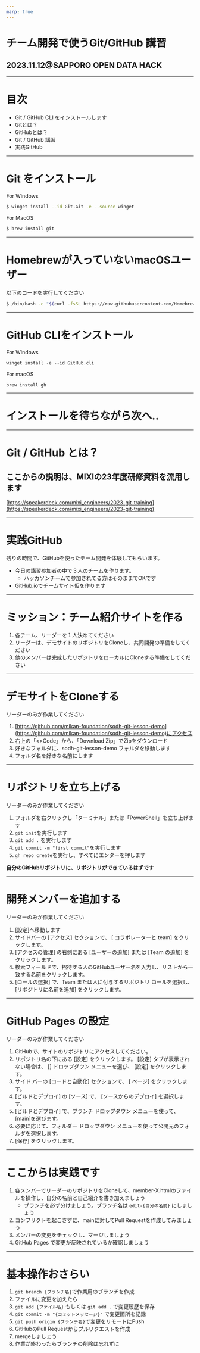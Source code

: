 ```yaml
---
marp: true
---
```


# チーム開発で使うGit/GitHub 講習
## 2023.11.12@SAPPORO OPEN DATA HACK

---

# 目次
- Git / GitHub CLI をインストールします
- Gitとは？
- GitHubとは？
- Git / GitHub 講習
- 実践GitHub

---

# Git をインストール

For Windows
```sh
$ winget install --id Git.Git -e --source winget
```
For MacOS
```sh
$ brew install git
```

---

# Homebrewが入っていないmacOSユーザー
以下のコードを実行してください
```sh
$ /bin/bash -c "$(curl -fsSL https://raw.githubusercontent.com/Homebrew/install/master/install.sh)"

```

---

# GitHub CLIをインストール

For Windows
```
winget install -e --id GitHub.cli
```

For macOS
```
brew install gh
```

---

# インストールを待ちながら次へ..

---

# Git / GitHub とは？
## ここからの説明は、MIXIの23年度研修資料を流用します

[https://speakerdeck.com/mixi_engineers/2023-git-training](https://speakerdeck.com/mixi_engineers/2023-git-training)

---

# 実践GitHub

残りの時間で、GitHubを使ったチーム開発を体験してもらいます。

- 今日の講習参加者の中で３人のチームを作ります。
  - ハッカソンチームで参加されてる方はそのままでOKです
- GitHub.ioでチームサイト仮を作ります

---

# ミッション：チーム紹介サイトを作る

1. 各チーム、リーダーを１人決めてください
2. リーダーは、デモサイトのリポジトリをCloneし、共同開発の準備をしてください
3. 他のメンバーは完成したリポジトリをローカルにCloneする準備をしてください

---

# デモサイトをCloneする

リーダーのみが作業してください

1. [https://github.com/mikan-foundation/sodh-git-lesson-demo](https://github.com/mikan-foundation/sodh-git-lesson-demo)にアクセス
2. 右上の「\<>Code」から、「Download Zip」でZipをダウンロード
3. 好きなフォルダに、sodh-git-lesson-demo フォルダを移動します
4. フォルダ名を好きな名前にします

---

# リポジトリを立ち上げる

リーダーのみが作業してください
1. フォルダを右クリックし「ターミナル」または「PowerShell」を立ち上げます
2. ```git init```を実行します
3. ```git add .``` を実行します
4. ```git commit -m "first commit"```を実行します
5. ```gh repo create```を実行し、すべてにエンターを押します

**自分のGitHubリポジトリに、リポジトリができているはずです**

---

# 開発メンバーを追加する

リーダーのみが作業してください
1. [設定]へ移動します
2. サイドバーの [アクセス] セクションで、 [ コラボレーターと team] をクリックします。
3. [アクセスの管理] の右側にある [ユーザーの追加] または [Team の追加] をクリックします。
4. 検索フィールドで、招待する人のGitHubユーザー名を入力し、リストから一致する名前をクリックします。
5. [ロールの選択] で、Team または人に付与するリポジトリ ロールを選択し、 [リポジトリに名前を追加] をクリックします。

---

# GitHub Pages の設定

リーダーのみが作業してください
1. GitHubで、サイトのリポジトリにアクセスしてください。
2. リポジトリ名の下にある  [設定] をクリックします。 [設定] タブが表示されない場合は、 [] ドロップダウン メニューを選び、 [設定] をクリックします。
3. サイド バーの [コードと自動化] セクションで、 [ ページ] をクリックします。
4. [ビルドとデプロイ] の [ソース] で、 [ソースからのデプロイ] を選択します。
5. [ビルドとデプロイ] で、ブランチ ドロップダウン メニューを使って、[main]を選びます。
6. 必要に応じて、フォルダー ドロップダウン メニューを使って公開元のフォルダを選択します。
7. [保存] をクリックします。

---

# ここからは実践です

1. 各メンバーでリーダーのリポジトリをCloneして、member-X.htmlのファイルを操作し、自分の名前と自己紹介を書き加えましょう
     - ブランチを必ず分けましょう。ブランチ名は `edit-{自分の名前}` にしましょう
2. コンフリクトを起こさずに、mainに対してPull Requestを作成してみましょう
3. メンバーの変更をチェックし、マージしましょう
4. GitHub Pages で変更が反映されているか確認しましょう

---

# 基本操作おさらい

1. `git branch {ブランチ名}`で作業用のブランチを作成
2. ファイルに変更を加えたら
3. `git add {ファイル名}` もしくは `git add .` で変更履歴を保存
4. `git commit -m "{コミットメッセージ}"` で変更箇所を記録
5. `git push origin {ブランチ名}`で変更をリモートにPush
6. GitHubのPull Requestからプルリクエストを作成
7. mergeしましょう
8. 作業が終わったらブランチの削除は忘れずに